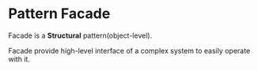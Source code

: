 # Pattern Facade

Facade is a **Structural** pattern(object-level).

Facade provide high-level interface of a complex system to easily operate with it.